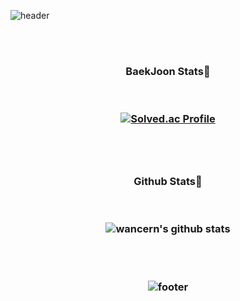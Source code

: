 ![header](https://capsule-render.vercel.app/api?type=waving&color=gradient&height=250&section=header&text=Jae%20Heon%20Jeong&fontSize=30)

<br/><br/>

<h3 align="center"> BaekJoon Stats🎲
<br/><br/><br/>

[![Solved.ac Profile](http://mazassumnida.wtf/api/v2/generate_badge?boj=drdd1120)](https://solved.ac/drdd1120/)

<br/><br/>

<h3 align="center"> Github Stats💪
<br/><br/><br/>
   
![wancern's github stats](https://github-readme-stats.vercel.app/api?username=drdd1120&show_icons=true)

<br/><br/>

<!--
**wancern/wancern** is a ✨ _special_ ✨ repository because its `README.md` (this file) appears on your GitHub profile.
Here are some ideas to get you started:
- 🔭 I’m currently working on ...
- 🌱 I’m currently learning ...
- 👯 I’m looking to collaborate on ...
- 🤔 I’m looking for help with ...
- 💬 Ask me about ...
- 📫 How to reach me: ...
- 😄 Pronouns: ...
- ⚡ Fun fact: ...
-->
![footer](https://capsule-render.vercel.app/api?type=waving&color=gradient&height=200&section=footer)
